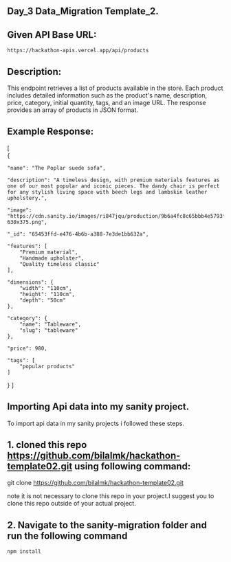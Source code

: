 ## Day_3 Data_Migration Template_2.

## Given API Base URL:

``https://hackathon-apis.vercel.app/api/products``

## Description:

This endpoint retrieves a list of products available in the store. Each product includes detailed information such as the product's name, description, price, category, initial quantity, tags, and an image URL. The response provides an array of products in JSON format.

## Example Response:

[  
  {

    "name": "The Poplar suede sofa",
    
    "description": "A timeless design, with premium materials features as one of our most popular and iconic pieces. The dandy chair is perfect for any stylish living space with beech legs and lambskin leather upholstery.",
    
    "image": "https://cdn.sanity.io/images/ri847jqu/production/9b6a4fc8c65bbb4e5793fb0e1116b510d73dc9e8-630x375.png",
    
    "_id": "65453ffd-e476-4b6b-a388-7e3de1bb632a",
    
    "features": [
        "Premium material",
        "Handmade upholster",
        "Quality timeless classic"
    ],
    
    "dimensions": {
        "width": "110cm",
        "height": "110cm",
        "depth": "50cm"
    },
    
    "category": {
        "name": "Tableware",
        "slug": "tableware"
    },
   
    "price": 980,
    
    "tags": [
        "popular products"    
    ] 
  }
]


## Importing Api data into my sanity project.

To import api data in my sanity projects i followed these steps.

## 1. cloned this repo https://github.com/bilalmk/hackathon-template02.git using following command:

git clone https://github.com/bilalmk/hackathon-template02.git

note it is not necessary to clone this repo in your project.I suggest you to clone
this repo outside of your actual project.

## 2. Navigate to the sanity-migration folder and run the following command

 ``npm install``